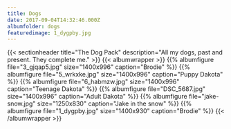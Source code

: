 ```yaml
---
title: Dogs
date: 2017-09-04T14:32:46.000Z
albumfolder: dogs
featuredimage: 1_dygpby.jpg
---
```

{{< sectionheader 
    title="The Dog Pack" 
    description="All my dogs, past and present.  They complete me."
    >}}
{{< albumwrapper >}}
{{% albumfigure file="3_gjqap5.jpg" size="1400x996" caption="Brodie" %}}
{{% albumfigure file="5_wrkxke.jpg" size="1400x996" caption="Puppy Dakota" %}}
{{% albumfigure file="6_habmzw.jpg" size="1400x996" caption="Teenage Dakota" %}}
{{% albumfigure file="DSC_5687.jpg" size="1400x996" caption="Adult Dakota" %}}
{{% albumfigure file="jake-snow.jpg" size="1250x830" caption="Jake in the snow" %}}
{{% albumfigure file="1_dygpby.jpg" size="1400x930" caption="Brodie" %}}
{{< /albumwrapper >}}
